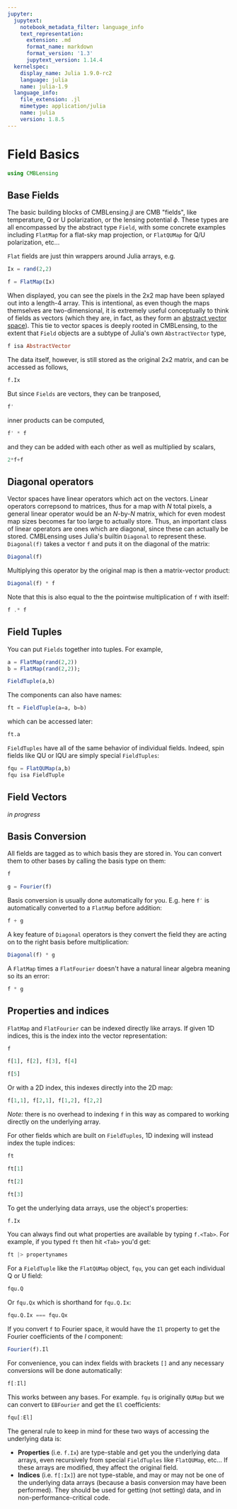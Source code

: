 ```yaml
---
jupyter:
  jupytext:
    notebook_metadata_filter: language_info
    text_representation:
      extension: .md
      format_name: markdown
      format_version: '1.3'
      jupytext_version: 1.14.4
  kernelspec:
    display_name: Julia 1.9.0-rc2
    language: julia
    name: julia-1.9
  language_info:
    file_extension: .jl
    mimetype: application/julia
    name: julia
    version: 1.8.5
---
```


# Field Basics

```julia
using CMBLensing
```

## Base Fields

The basic building blocks of CMBLensing.jl are CMB "fields", like temperature, Q or U polarization, or the lensing potential $\phi$. These types are all encompassed by the abstract type `Field`, with some concrete examples including `FlatMap` for a flat-sky map projection, or `FlatQUMap` for Q/U polarization, etc...


`Flat` fields are just thin wrappers around Julia arrays, e.g.

```julia
Ix = rand(2,2)
```

```julia
f = FlatMap(Ix)
```

When displayed, you can see the pixels in the 2x2 map have been splayed out into a length-4 array. This is intentional, as even though the maps themselves are two-dimensional, it is extremely useful conceptually to think of fields as vectors (which they are, in fact, as they form an [abstract vector space](https://en.wikipedia.org/wiki/Vector_space)). This tie to vector spaces is deeply rooted in CMBLensing, to the extent that `Field` objects are a subtype of Julia's own `AbstractVector` type, 

```julia
f isa AbstractVector
```

The data itself, however, is still stored as the original 2x2 matrix, and can be accessed as follows,

```julia
f.Ix
```

But since `Fields` are vectors, they can be tranposed,

```julia
f'
```

inner products can be computed,

```julia
f' * f
```

and they can be added with each other as well as multiplied by scalars,

```julia
2*f+f
```

## Diagonal operators


Vector spaces have linear operators which act on the vectors. Linear operators correpsond to matrices, thus for a map with $N$ total pixels, a general linear operator would be an $N$-by-$N$ matrix, which for even modest map sizes becomes far too large to actually store. Thus, an important class of linear operators are ones which are diagonal, since these can actually be stored. CMBLensing uses Julia's builtin `Diagonal` to represent these. `Diagonal(f)` takes a vector `f` and puts it on the diagonal of the matrix:

```julia
Diagonal(f)
```

Multiplying this operator by the original map is then a matrix-vector product:

```julia
Diagonal(f) * f
```

Note that this is also equal to the the pointwise multiplication of `f` with itself:

```julia
f .* f
```

## Field Tuples


You can put `Fields` together into tuples. For example, 

```julia
a = FlatMap(rand(2,2))
b = FlatMap(rand(2,2));
```

```julia
FieldTuple(a,b)
```

The components can also have names:

```julia
ft = FieldTuple(a=a, b=b)
```

which can be accessed later:

```julia
ft.a
```

`FieldTuples` have all of the same behavior of individual fields. Indeed, spin fields like QU or IQU are simply special `FieldTuples`:

```julia
fqu = FlatQUMap(a,b)
fqu isa FieldTuple
```

## Field Vectors


*in progress*


## Basis Conversion


All fields are tagged as to which basis they are stored in. You can convert them to other bases by calling the basis type on them:

```julia
f
```

```julia
g = Fourier(f)
```

Basis conversion is usually done automatically for you. E.g. here `f′` is automatically converted to a `FlatMap` before addition:

```julia
f + g
```

A key feature of `Diagonal` operators is they convert the field they are acting on to the right basis before multiplication:

```julia
Diagonal(f) * g
```

A `FlatMap` times a `FlatFourier` doesn't have a natural linear algebra meaning so its an error:

```julia tags=["raises-exception"]
f * g
```

## Properties and indices


`FlatMap` and `FlatFourier` can be indexed directly like arrays. If given 1D indices, this is the index into the vector representation:

```julia
f
```

```julia
f[1], f[2], f[3], f[4]
```

```julia tags=["raises-exception"]
f[5]
```

Or with a 2D index, this indexes directly into the 2D map:

```julia
f[1,1], f[2,1], f[1,2], f[2,2]
```

*Note:* there is no overhead to indexing `f` in this way as compared to working directly on the underlying array.


For other fields which are built on `FieldTuples`, 1D indexing will instead index the tuple indices:

```julia
ft
```

```julia
ft[1]
```

```julia
ft[2]
```

```julia tags=["raises-exception"]
ft[3]
```

To get the underlying data arrays, use the object's properties:

```julia
f.Ix
```

You can always find out what properties are available by typing `f.<Tab>`. For example, if you typed `ft` then hit `<Tab>` you'd get:

```julia
ft |> propertynames
```

For a `FieldTuple` like the `FlatQUMap` object, `fqu`, you can get each individual Q or U field:

```julia
fqu.Q
```

Or `fqu.Qx` which is shorthand for `fqu.Q.Ix`:

```julia
fqu.Q.Ix === fqu.Qx
```

If you convert `f` to Fourier space, it would have the `Il` property to get the Fourier coefficients of the $I$ component:

```julia
Fourier(f).Il
```

For convenience, you can index fields with brackets `[]` and any necessary conversions will be done automatically:

```julia
f[:Il]
```

This works between any bases. For example. `fqu` is originally `QUMap` but we can convert to `EBFourier` and get the `El` coefficients:

```julia
fqu[:El]
```

The general rule to keep in mind for these two ways of accessing the underlying data is:

* **Properties** (i.e. `f.Ix`) are type-stable and get you the underlying data arrays, even recursively from special `FieldTuples` like `FlatQUMap`, etc... If these arrays are modified, they affect the original field.
* **Indices** (i.e. `f[:Ix]`) are not type-stable, and may or may not be one of the underlying data arrays (because a basis conversion may have been performed). They should be used for getting (not setting) data, and in non-performance-critical code. 
